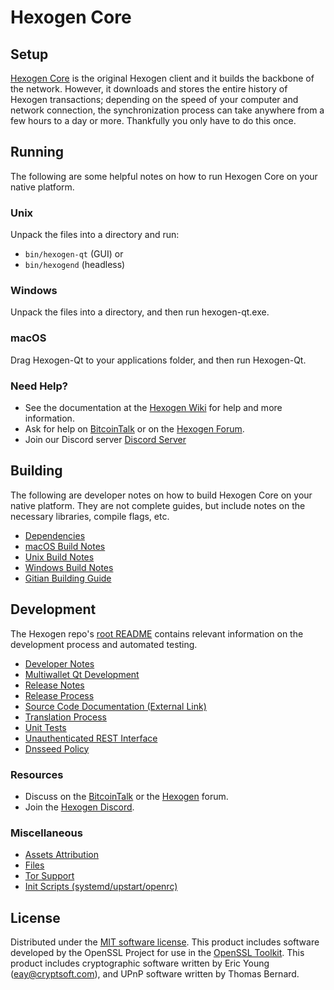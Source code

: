 Hexogen Core
=============

Setup
---------------------
[Hexogen Core](http://hexogen.org/wallet) is the original Hexogen client and it builds the backbone of the network. However, it downloads and stores the entire history of Hexogen transactions; depending on the speed of your computer and network connection, the synchronization process can take anywhere from a few hours to a day or more. Thankfully you only have to do this once.

Running
---------------------
The following are some helpful notes on how to run Hexogen Core on your native platform.

### Unix

Unpack the files into a directory and run:

- `bin/hexogen-qt` (GUI) or
- `bin/hexogend` (headless)

### Windows

Unpack the files into a directory, and then run hexogen-qt.exe.

### macOS

Drag Hexogen-Qt to your applications folder, and then run Hexogen-Qt.

### Need Help?

* See the documentation at the [Hexogen Wiki](https://github.com/Hexogen-Project/Hexogen/wiki)
for help and more information.
* Ask for help on [BitcoinTalk](https://bitcointalk.org/index.php?topic=1262920.0) or on the [Hexogen Forum](http://forum.hexogen.org/).
* Join our Discord server [Discord Server](https://discord.hexogen.org)

Building
---------------------
The following are developer notes on how to build Hexogen Core on your native platform. They are not complete guides, but include notes on the necessary libraries, compile flags, etc.

- [Dependencies](dependencies.md)
- [macOS Build Notes](build-osx.md)
- [Unix Build Notes](build-unix.md)
- [Windows Build Notes](build-windows.md)
- [Gitian Building Guide](gitian-building.md)

Development
---------------------
The Hexogen repo's [root README](/README.md) contains relevant information on the development process and automated testing.

- [Developer Notes](developer-notes.md)
- [Multiwallet Qt Development](multiwallet-qt.md)
- [Release Notes](release-notes.md)
- [Release Process](release-process.md)
- [Source Code Documentation (External Link)](https://www.fuzzbawls.pw/hexogen/doxygen/)
- [Translation Process](translation_process.md)
- [Unit Tests](unit-tests.md)
- [Unauthenticated REST Interface](REST-interface.md)
- [Dnsseed Policy](dnsseed-policy.md)

### Resources
* Discuss on the [BitcoinTalk](https://bitcointalk.org/index.php?topic=1262920.0) or the [Hexogen](http://forum.hexogen.org/) forum.
* Join the [Hexogen Discord](https://discord.hexogen.org).

### Miscellaneous
- [Assets Attribution](assets-attribution.md)
- [Files](files.md)
- [Tor Support](tor.md)
- [Init Scripts (systemd/upstart/openrc)](init.md)

License
---------------------
Distributed under the [MIT software license](/COPYING).
This product includes software developed by the OpenSSL Project for use in the [OpenSSL Toolkit](https://www.openssl.org/). This product includes
cryptographic software written by Eric Young ([eay@cryptsoft.com](mailto:eay@cryptsoft.com)), and UPnP software written by Thomas Bernard.
